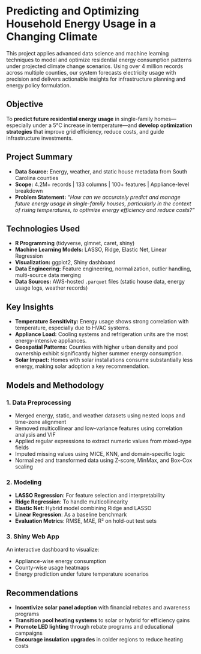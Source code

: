 # Predicting and Optimizing Household Energy Usage in a Changing Climate

This project applies advanced data science and machine learning techniques to model and optimize residential energy consumption patterns under projected climate change scenarios. Using over 4 million records across multiple counties, our system forecasts electricity usage with precision and delivers actionable insights for infrastructure planning and energy policy formulation.

## Objective

To **predict future residential energy usage** in single-family homes—especially under a 5°C increase in temperature—and **develop optimization strategies** that improve grid efficiency, reduce costs, and guide infrastructure investments.

## Project Summary

- **Data Source:** Energy, weather, and static house metadata from South Carolina counties  
- **Scope:** 4.2M+ records | 133 columns | 100+ features | Appliance-level breakdown  
- **Problem Statement:** *“How can we accurately predict and manage future energy usage in single-family houses, particularly in the context of rising temperatures, to optimize energy efficiency and reduce costs?”*

## Technologies Used

- **R Programming** (tidyverse, glmnet, caret, shiny)
- **Machine Learning Models:** LASSO, Ridge, Elastic Net, Linear Regression
- **Visualization:** ggplot2, Shiny dashboard
- **Data Engineering:** Feature engineering, normalization, outlier handling, multi-source data merging
- **Data Sources:** AWS-hosted `.parquet` files (static house data, energy usage logs, weather records)

## Key Insights

- **Temperature Sensitivity:** Energy usage shows strong correlation with temperature, especially due to HVAC systems.
- **Appliance Load:** Cooling systems and refrigeration units are the most energy-intensive appliances.
- **Geospatial Patterns:** Counties with higher urban density and pool ownership exhibit significantly higher summer energy consumption.
- **Solar Impact:** Homes with solar installations consume substantially less energy, making solar adoption a key recommendation.

## Models and Methodology

### 1. **Data Preprocessing**
- Merged energy, static, and weather datasets using nested loops and time-zone alignment
- Removed multicollinear and low-variance features using correlation analysis and VIF
- Applied regular expressions to extract numeric values from mixed-type fields
- Imputed missing values using MICE, KNN, and domain-specific logic
- Normalized and transformed data using Z-score, MinMax, and Box-Cox scaling

### 2. **Modeling**
- **LASSO Regression**: For feature selection and interpretability
- **Ridge Regression**: To handle multicollinearity
- **Elastic Net**: Hybrid model combining Ridge and LASSO
- **Linear Regression**: As a baseline benchmark
- **Evaluation Metrics**: RMSE, MAE, R² on hold-out test sets

### 3. **Shiny Web App**
An interactive dashboard to visualize:
- Appliance-wise energy consumption
- County-wise usage heatmaps
- Energy prediction under future temperature scenarios

## Recommendations
- **Incentivize solar panel adoption** with financial rebates and awareness programs
- **Transition pool heating systems** to solar or hybrid for efficiency gains
- **Promote LED lighting** through rebate programs and educational campaigns
- **Encourage insulation upgrades** in colder regions to reduce heating costs
